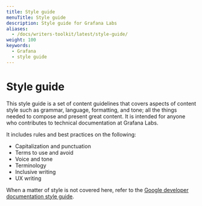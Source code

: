 ```yaml
---
title: Style guide
menuTitle: Style guide
description: Style guide for Grafana Labs
aliases:
  - /docs/writers-toolkit/latest/style-guide/
weight: 100
keywords:
  - Grafana
  - style guide
---
```


# Style guide

This style guide is a set of content guidelines that covers aspects of content style such as grammar, language, formatting, and tone; all the things needed to compose and present great content. It is intended for anyone who contributes to technical documentation at Grafana Labs.

It includes rules and best practices on the following:

- Capitalization and punctuation
- Terms to use and avoid
- Voice and tone
- Terminology
- Inclusive writing
- UX writing

When a matter of style is not covered here, refer to the [Google developer documentation style guide](https://developers.google.com/style).
